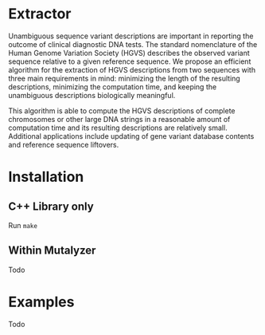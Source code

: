 # Extractor

Unambiguous sequence variant descriptions are important in reporting
the outcome of clinical diagnostic DNA tests. The standard
nomenclature of the Human Genome Variation Society (HGVS) describes
the observed variant sequence relative to a given reference sequence.
We propose an efficient algorithm for the extraction of
HGVS descriptions from two sequences with three main requirements in
mind: minimizing the length of the resulting descriptions, minimizing
the computation time, and keeping the unambiguous descriptions
biologically meaningful.

This algorithm is able to compute the HGVS descriptions of complete
chromosomes or other large DNA strings in a reasonable amount of
computation time and its resulting descriptions are relatively small.
Additional applications include updating of gene variant database
contents and reference sequence liftovers.

# Installation

## C++ Library only

Run `make`

## Within Mutalyzer

Todo

# Examples

Todo

